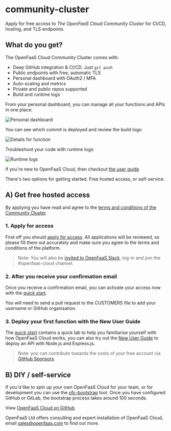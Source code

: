 # community-cluster

Apply for free access to *The OpenFaaS Cloud Community Cluster* for CI/CD, hosting, and TLS endpoints.

## What do you get?

The OpenFaaS Cloud Community Cluster comes with:

* Deep GitHub integration & CI/CD. Just `git push`
* Public endpoints with free, automatic TLS
* Personal dashboard with OAuth2 / MFA
* Auto-scaling and metrics
* Private and public repos supported
* Build and runtime logs

From your personal dashboard, you can manage all your functions and APIs in one place:

![Personal dashboard](https://www.openfaas.com/images/openfaas-cloud-gitlab/dashboard.png)

You can see which commit is deployed and review the build logs:

![Details for function](https://www.openfaas.com/images/openfaas-cloud-gitlab/details.png)

Troubleshoot your code with runtime logs:

![Runtime logs](https://docs.openfaas.com/images/openfaas-cloud/welcome-11.png)

If you're new to OpenFaaS Cloud, then checkout [the user guide](https://docs.openfaas.com/openfaas-cloud/user-guide/)

There's two options for getting started. Free hosted access, or self-service.

## A) Get free hosted access

By applying you have read and agree to the [terms and conditions of the Community Cluster](https://github.com/openfaas/openfaas-cloud/blob/master/PRIVACY.md).

### 1. Apply for access

First off you should [apply for access](https://forms.gle/8e6ZXJKMcDHpV6Xu6). All applications will be reviewed, so please fill them out accurately and make sure you agree to the terms and conditions of the platform.

> Note: You will also be [invited to OpenFaaS Slack](https://docs.openfaas.com/community/), log-in and join the #openfaas-cloud channel.

### 2. After you receive your confirmation email

Once you receive a confirmation email, you can activate your access now with the [quick start](./docs/).

You will need to send a pull request to the CUSTOMERS file to add your username or GitHub organisation.

### 3. Deploy your first function with the New User Guide

The [quick start](./docs/) contains a quick lab to help you familiarise yourself with how OpenFaaS Cloud works, you can also try out the [New User Guide](https://docs.openfaas.com/openfaas-cloud/user-guide/) to deploy an API with Node.js and Express.js.

> Note: you can contribute towards the costs of your free account via [GitHub Sponsors](https://github.com/sponsors/alexellis/).

## B) DIY / self-service

If you'd like to spin up your own OpenFaaS Cloud for your team, or for development you can use the [ofc-bootstrap](https://github.com/openfaas-incubator/ofc-bootstrap) tool. Once you have configured GitHub or GitLab, the bootstrap process takes around 100 seconds.

View [OpenFaaS Cloud on GitHub](https://github.com/openfaas/openfaas-cloud/)

OpenFaaS Ltd offers consulting and expert installation of OpenFaaS Cloud, email [sales@openfaas.com](mailto:sales@openfaas.com) to find out more.
